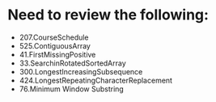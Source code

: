 # Need to review the following:

- 207.CourseSchedule
- 525.ContiguousArray
- 41.FirstMissingPositive
- 33.SearchinRotatedSortedArray
- 300.LongestIncreasingSubsequence
- 424.LongestRepeatingCharacterReplacement
- 76.Minimum Window Substring
